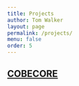 ```yaml
---
title: Projects
author: Tom Walker
layout: page
permalink: /projects/
menu: false
order: 5
---
```


## [COBECORE](http://cobecore.org)
